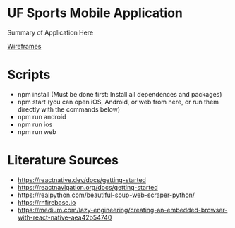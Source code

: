 # UF Sports Mobile Application

Summary of Application Here

[Wireframes](https://www.figma.com/file/wMaIYHPwVrpYJMHmyRnN35/UF-Sports)

# Scripts
- npm install (Must be done first: Install all dependences and packages)
- npm start (you can open iOS, Android, or web from here, or run them directly with the commands below)
- npm run android
- npm run ios
- npm run web

# Literature Sources
- https://reactnative.dev/docs/getting-started
- https://reactnavigation.org/docs/getting-started
- https://realpython.com/beautiful-soup-web-scraper-python/
- https://rnfirebase.io
- https://medium.com/lazy-engineering/creating-an-embedded-browser-with-react-native-aea42b54740
